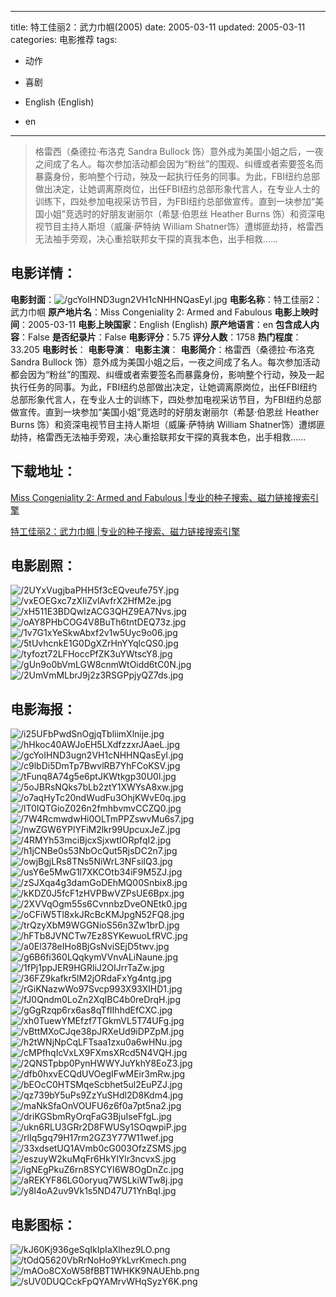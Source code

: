 
---
title: 特工佳丽2：武力巾帼(2005)
date: 2005-03-11
updated: 2005-03-11
categories: 电影推荐
tags:
- 动作
- 喜剧

- English (English)
- en
---


> 格雷西（桑德拉·布洛克 Sandra Bullock 饰）意外成为美国小姐之后，一夜之间成了名人。每次参加活动都会因为“粉丝”的围观、纠缠或者索要签名而暴露身份，影响整个行动，殃及一起执行任务的同事。为此，FBI纽约总部做出决定，让她调离原岗位，出任FBI纽约总部形象代言人，在专业人士的训练下，四处参加电视采访节目，为FBI纽约总部做宣传。直到一块参加“美国小姐”竞选时的好朋友谢丽尔（希瑟·伯恩丝 Heather Burns 饰）和资深电视节目主持人斯坦（威廉·萨特纳 William Shatner饰）遭绑匪劫持，格雷西无法袖手旁观，决心重拾联邦女干探的真我本色，出手相救......

## **电影详情**：

**电影封面**：<img src="https://image.tmdb.org/t/p/w200/gcYoIHND3ugn2VH1cNHHNQasEyI.jpg" alt="/gcYoIHND3ugn2VH1cNHHNQasEyI.jpg" title="/gcYoIHND3ugn2VH1cNHHNQasEyI.jpg">
**电影名称**：特工佳丽2：武力巾帼
**原产地片名**：Miss Congeniality 2: Armed and Fabulous
**电影上映时间**：2005-03-11
**电影上映国家**：English (English)
**原产地语言**：en
**包含成人内容**：False
**是否纪录片**：False
**电影评分**：5.75
**评分人数**：1758
**热门程度**：33.205
**电影时长**：
**电影导演**：
**电影主演**：
**电影简介**：格雷西（桑德拉·布洛克 Sandra Bullock 饰）意外成为美国小姐之后，一夜之间成了名人。每次参加活动都会因为“粉丝”的围观、纠缠或者索要签名而暴露身份，影响整个行动，殃及一起执行任务的同事。为此，FBI纽约总部做出决定，让她调离原岗位，出任FBI纽约总部形象代言人，在专业人士的训练下，四处参加电视采访节目，为FBI纽约总部做宣传。直到一块参加“美国小姐”竞选时的好朋友谢丽尔（希瑟·伯恩丝 Heather Burns 饰）和资深电视节目主持人斯坦（威廉·萨特纳 William Shatner饰）遭绑匪劫持，格雷西无法袖手旁观，决心重拾联邦女干探的真我本色，出手相救......

## **下载地址**：
[Miss Congeniality 2: Armed and Fabulous |专业的种子搜索、磁力链接搜索引擎](https://movie.amd794.com:2083/?search=Miss%20Congeniality%202%3A%20Armed%20and%20Fabulous&ordering=&mode=match_phrase&page_size=10&page=1)

[特工佳丽2：武力巾帼 |专业的种子搜索、磁力链接搜索引擎](https://movie.amd794.com:2083/?search=%E7%89%B9%E5%B7%A5%E4%BD%B3%E4%B8%BD2%EF%BC%9A%E6%AD%A6%E5%8A%9B%E5%B7%BE%E5%B8%BC&ordering=&mode=match_phrase&page_size=10&page=1)
 

## **电影剧照**：
<img src="https://image.tmdb.org/t/p/original/2UYxVugjbaPHH5f3cEQveufe75Y.jpg" alt="/2UYxVugjbaPHH5f3cEQveufe75Y.jpg" title="/2UYxVugjbaPHH5f3cEQveufe75Y.jpg"><img src="https://image.tmdb.org/t/p/original/vxEOEGxc7zXIiZvlAvfrX2HfM2e.jpg" alt="/vxEOEGxc7zXIiZvlAvfrX2HfM2e.jpg" title="/vxEOEGxc7zXIiZvlAvfrX2HfM2e.jpg"><img src="https://image.tmdb.org/t/p/original/xH511E3BDQwlzACG3QHZ9EA7Nvs.jpg" alt="/xH511E3BDQwlzACG3QHZ9EA7Nvs.jpg" title="/xH511E3BDQwlzACG3QHZ9EA7Nvs.jpg"><img src="https://image.tmdb.org/t/p/original/oAY8PHbCOG4V8BuTh6tntDEQ73z.jpg" alt="/oAY8PHbCOG4V8BuTh6tntDEQ73z.jpg" title="/oAY8PHbCOG4V8BuTh6tntDEQ73z.jpg"><img src="https://image.tmdb.org/t/p/original/1v7G1xYeSkwAbxf2v1w5Uyc9o06.jpg" alt="/1v7G1xYeSkwAbxf2v1w5Uyc9o06.jpg" title="/1v7G1xYeSkwAbxf2v1w5Uyc9o06.jpg"><img src="https://image.tmdb.org/t/p/original/5tUvhcnkE1G0DgXZrHnYYqlcQS0.jpg" alt="/5tUvhcnkE1G0DgXZrHnYYqlcQS0.jpg" title="/5tUvhcnkE1G0DgXZrHnYYqlcQS0.jpg"><img src="https://image.tmdb.org/t/p/original/tyfozt72LFHoccPfZK3uYWtscY8.jpg" alt="/tyfozt72LFHoccPfZK3uYWtscY8.jpg" title="/tyfozt72LFHoccPfZK3uYWtscY8.jpg"><img src="https://image.tmdb.org/t/p/original/gUn9o0bVmLGW8cnmWtOidd6tC0N.jpg" alt="/gUn9o0bVmLGW8cnmWtOidd6tC0N.jpg" title="/gUn9o0bVmLGW8cnmWtOidd6tC0N.jpg"><img src="https://image.tmdb.org/t/p/original/2UmVmMLbrJ9j2z3RSGPpjyQZ7ds.jpg" alt="/2UmVmMLbrJ9j2z3RSGPpjyQZ7ds.jpg" title="/2UmVmMLbrJ9j2z3RSGPpjyQZ7ds.jpg">

## **电影海报**：
<img src="https://image.tmdb.org/t/p/original/i25UFbPwdSnOgjqTbliimXlnije.jpg" alt="/i25UFbPwdSnOgjqTbliimXlnije.jpg" title="/i25UFbPwdSnOgjqTbliimXlnije.jpg"><img src="https://image.tmdb.org/t/p/original/hHkoc40AWJoEH5LXdfzzxrJAaeL.jpg" alt="/hHkoc40AWJoEH5LXdfzzxrJAaeL.jpg" title="/hHkoc40AWJoEH5LXdfzzxrJAaeL.jpg"><img src="https://image.tmdb.org/t/p/original/gcYoIHND3ugn2VH1cNHHNQasEyI.jpg" alt="/gcYoIHND3ugn2VH1cNHHNQasEyI.jpg" title="/gcYoIHND3ugn2VH1cNHHNQasEyI.jpg"><img src="https://image.tmdb.org/t/p/original/c9lbDi5DmTp7BwvlRB7YhFCoKSV.jpg" alt="/c9lbDi5DmTp7BwvlRB7YhFCoKSV.jpg" title="/c9lbDi5DmTp7BwvlRB7YhFCoKSV.jpg"><img src="https://image.tmdb.org/t/p/original/tFunq8A74g5e6ptJKWtkgp30U0l.jpg" alt="/tFunq8A74g5e6ptJKWtkgp30U0l.jpg" title="/tFunq8A74g5e6ptJKWtkgp30U0l.jpg"><img src="https://image.tmdb.org/t/p/original/5oJBRsNQks7bLb2ztY1XWYsA8xw.jpg" alt="/5oJBRsNQks7bLb2ztY1XWYsA8xw.jpg" title="/5oJBRsNQks7bLb2ztY1XWYsA8xw.jpg"><img src="https://image.tmdb.org/t/p/original/o7aqHyTc20ndWudFu3OhjKWvE0q.jpg" alt="/o7aqHyTc20ndWudFu3OhjKWvE0q.jpg" title="/o7aqHyTc20ndWudFu3OhjKWvE0q.jpg"><img src="https://image.tmdb.org/t/p/original/lT0IQTGioZ026n2fmhbvmvCCZQ0.jpg" alt="/lT0IQTGioZ026n2fmhbvmvCCZQ0.jpg" title="/lT0IQTGioZ026n2fmhbvmvCCZQ0.jpg"><img src="https://image.tmdb.org/t/p/original/7W4RcmwdwHi0OLTmPPZswvMu6s7.jpg" alt="/7W4RcmwdwHi0OLTmPPZswvMu6s7.jpg" title="/7W4RcmwdwHi0OLTmPPZswvMu6s7.jpg"><img src="https://image.tmdb.org/t/p/original/nwZGW6YPlYFiM2lkr99UpcuxJeZ.jpg" alt="/nwZGW6YPlYFiM2lkr99UpcuxJeZ.jpg" title="/nwZGW6YPlYFiM2lkr99UpcuxJeZ.jpg"><img src="https://image.tmdb.org/t/p/original/4RMYh53mciBjcxSjxwtIORpfqI2.jpg" alt="/4RMYh53mciBjcxSjxwtIORpfqI2.jpg" title="/4RMYh53mciBjcxSjxwtIORpfqI2.jpg"><img src="https://image.tmdb.org/t/p/original/h1jCNBe0s53NbOcQut5RjsDC2n7.jpg" alt="/h1jCNBe0s53NbOcQut5RjsDC2n7.jpg" title="/h1jCNBe0s53NbOcQut5RjsDC2n7.jpg"><img src="https://image.tmdb.org/t/p/original/owjBgjLRs8TNs5NiWrL3NFsiIQ3.jpg" alt="/owjBgjLRs8TNs5NiWrL3NFsiIQ3.jpg" title="/owjBgjLRs8TNs5NiWrL3NFsiIQ3.jpg"><img src="https://image.tmdb.org/t/p/original/usY6e5MwG1l7XKCOtb34iF9M5ZJ.jpg" alt="/usY6e5MwG1l7XKCOtb34iF9M5ZJ.jpg" title="/usY6e5MwG1l7XKCOtb34iF9M5ZJ.jpg"><img src="https://image.tmdb.org/t/p/original/zSJXqa4g3damGoDEhMQ00Snbix8.jpg" alt="/zSJXqa4g3damGoDEhMQ00Snbix8.jpg" title="/zSJXqa4g3damGoDEhMQ00Snbix8.jpg"><img src="https://image.tmdb.org/t/p/original/kKDZ0J5fcF1zHVPBwVZPsUE6Bpx.jpg" alt="/kKDZ0J5fcF1zHVPBwVZPsUE6Bpx.jpg" title="/kKDZ0J5fcF1zHVPBwVZPsUE6Bpx.jpg"><img src="https://image.tmdb.org/t/p/original/2XVVqOgm55s6CvnnbzDveONEtk0.jpg" alt="/2XVVqOgm55s6CvnnbzDveONEtk0.jpg" title="/2XVVqOgm55s6CvnnbzDveONEtk0.jpg"><img src="https://image.tmdb.org/t/p/original/oCFiW5Tl8xkJRcBcKMJpgN52FQ8.jpg" alt="/oCFiW5Tl8xkJRcBcKMJpgN52FQ8.jpg" title="/oCFiW5Tl8xkJRcBcKMJpgN52FQ8.jpg"><img src="https://image.tmdb.org/t/p/original/trQzyXbM9WGGNioS56n3Zw1brD.jpg" alt="/trQzyXbM9WGGNioS56n3Zw1brD.jpg" title="/trQzyXbM9WGGNioS56n3Zw1brD.jpg"><img src="https://image.tmdb.org/t/p/original/hFTb8JVNCTw7Ez8SYKewuoLfRVC.jpg" alt="/hFTb8JVNCTw7Ez8SYKewuoLfRVC.jpg" title="/hFTb8JVNCTw7Ez8SYKewuoLfRVC.jpg"><img src="https://image.tmdb.org/t/p/original/a0El378eIHo8BjGsNviSEjD5twv.jpg" alt="/a0El378eIHo8BjGsNviSEjD5twv.jpg" title="/a0El378eIHo8BjGsNviSEjD5twv.jpg"><img src="https://image.tmdb.org/t/p/original/g6B6fi360LQqkymVVnvALiNaune.jpg" alt="/g6B6fi360LQqkymVVnvALiNaune.jpg" title="/g6B6fi360LQqkymVVnvALiNaune.jpg"><img src="https://image.tmdb.org/t/p/original/1fPj1ppJER9HGRliJ2OIJrrTaZw.jpg" alt="/1fPj1ppJER9HGRliJ2OIJrrTaZw.jpg" title="/1fPj1ppJER9HGRliJ2OIJrrTaZw.jpg"><img src="https://image.tmdb.org/t/p/original/36FZ9kafkr5lM2jORdaFxYg4ntg.jpg" alt="/36FZ9kafkr5lM2jORdaFxYg4ntg.jpg" title="/36FZ9kafkr5lM2jORdaFxYg4ntg.jpg"><img src="https://image.tmdb.org/t/p/original/rGiKNazwWo97Svcp993X93XIHD1.jpg" alt="/rGiKNazwWo97Svcp993X93XIHD1.jpg" title="/rGiKNazwWo97Svcp993X93XIHD1.jpg"><img src="https://image.tmdb.org/t/p/original/fJ0Qndm0LoZn2XqIBC4b0reDrqH.jpg" alt="/fJ0Qndm0LoZn2XqIBC4b0reDrqH.jpg" title="/fJ0Qndm0LoZn2XqIBC4b0reDrqH.jpg"><img src="https://image.tmdb.org/t/p/original/gGgRzqp6rx6as8qTfIIhhdEfCXC.jpg" alt="/gGgRzqp6rx6as8qTfIIhhdEfCXC.jpg" title="/gGgRzqp6rx6as8qTfIIhhdEfCXC.jpg"><img src="https://image.tmdb.org/t/p/original/xh0TuewYMEfzf7TGkmVL5T74UFg.jpg" alt="/xh0TuewYMEfzf7TGkmVL5T74UFg.jpg" title="/xh0TuewYMEfzf7TGkmVL5T74UFg.jpg"><img src="https://image.tmdb.org/t/p/original/vBttMXoCJqe38pJRXeUd9iDPZpM.jpg" alt="/vBttMXoCJqe38pJRXeUd9iDPZpM.jpg" title="/vBttMXoCJqe38pJRXeUd9iDPZpM.jpg"><img src="https://image.tmdb.org/t/p/original/h2tWNjNpCqLFTsaa1zxu0a6wHNu.jpg" alt="/h2tWNjNpCqLFTsaa1zxu0a6wHNu.jpg" title="/h2tWNjNpCqLFTsaa1zxu0a6wHNu.jpg"><img src="https://image.tmdb.org/t/p/original/cMPfhqIcVxLX9FXmsXRcd5N4VQH.jpg" alt="/cMPfhqIcVxLX9FXmsXRcd5N4VQH.jpg" title="/cMPfhqIcVxLX9FXmsXRcd5N4VQH.jpg"><img src="https://image.tmdb.org/t/p/original/2QNSTpbp0PynHWWYJuYkhY8EoZ3.jpg" alt="/2QNSTpbp0PynHWWYJuYkhY8EoZ3.jpg" title="/2QNSTpbp0PynHWWYJuYkhY8EoZ3.jpg"><img src="https://image.tmdb.org/t/p/original/dfb0hxvECQdUVOegIFwMEir3mRw.jpg" alt="/dfb0hxvECQdUVOegIFwMEir3mRw.jpg" title="/dfb0hxvECQdUVOegIFwMEir3mRw.jpg"><img src="https://image.tmdb.org/t/p/original/bEOcC0HTSMqeScbhet5ul2EuPZJ.jpg" alt="/bEOcC0HTSMqeScbhet5ul2EuPZJ.jpg" title="/bEOcC0HTSMqeScbhet5ul2EuPZJ.jpg"><img src="https://image.tmdb.org/t/p/original/qz739bY5uPs9ZzYuSHdl2D8Kdm4.jpg" alt="/qz739bY5uPs9ZzYuSHdl2D8Kdm4.jpg" title="/qz739bY5uPs9ZzYuSHdl2D8Kdm4.jpg"><img src="https://image.tmdb.org/t/p/original/maNkSfaOnVOUFU6z6f0a7pt5na2.jpg" alt="/maNkSfaOnVOUFU6z6f0a7pt5na2.jpg" title="/maNkSfaOnVOUFU6z6f0a7pt5na2.jpg"><img src="https://image.tmdb.org/t/p/original/driKGSbmRyOrqFaG3BjuIseFfgL.jpg" alt="/driKGSbmRyOrqFaG3BjuIseFfgL.jpg" title="/driKGSbmRyOrqFaG3BjuIseFfgL.jpg"><img src="https://image.tmdb.org/t/p/original/ukn6RLU3GRr2D8FWUSy1SOqwpiP.jpg" alt="/ukn6RLU3GRr2D8FWUSy1SOqwpiP.jpg" title="/ukn6RLU3GRr2D8FWUSy1SOqwpiP.jpg"><img src="https://image.tmdb.org/t/p/original/rlIq5gq79H17rm2GZ3Y77W11wef.jpg" alt="/rlIq5gq79H17rm2GZ3Y77W11wef.jpg" title="/rlIq5gq79H17rm2GZ3Y77W11wef.jpg"><img src="https://image.tmdb.org/t/p/original/33xdsetUQ1AVmb0cG003OfzZSMS.jpg" alt="/33xdsetUQ1AVmb0cG003OfzZSMS.jpg" title="/33xdsetUQ1AVmb0cG003OfzZSMS.jpg"><img src="https://image.tmdb.org/t/p/original/eszuyW2kuMqFr6HkYlYlr3ncvxS.jpg" alt="/eszuyW2kuMqFr6HkYlYlr3ncvxS.jpg" title="/eszuyW2kuMqFr6HkYlYlr3ncvxS.jpg"><img src="https://image.tmdb.org/t/p/original/igNEgPkuZ6rn8SYCYI6W8OgDnZc.jpg" alt="/igNEgPkuZ6rn8SYCYI6W8OgDnZc.jpg" title="/igNEgPkuZ6rn8SYCYI6W8OgDnZc.jpg"><img src="https://image.tmdb.org/t/p/original/aREKYF86LG0oryuq7WSLkiWTw8j.jpg" alt="/aREKYF86LG0oryuq7WSLkiWTw8j.jpg" title="/aREKYF86LG0oryuq7WSLkiWTw8j.jpg"><img src="https://image.tmdb.org/t/p/original/y8l4oA2uv9Vk1s5ND47U71YnBqI.jpg" alt="/y8l4oA2uv9Vk1s5ND47U71YnBqI.jpg" title="/y8l4oA2uv9Vk1s5ND47U71YnBqI.jpg">

## **电影图标**：
<img src="https://image.tmdb.org/t/p/original/kJ60Kj936geSqIkIpIaXlhez9LO.png" alt="/kJ60Kj936geSqIkIpIaXlhez9LO.png" title="/kJ60Kj936geSqIkIpIaXlhez9LO.png"><img src="https://image.tmdb.org/t/p/original/tOdQ5620VbRrNoHo9YkLvrKmech.png" alt="/tOdQ5620VbRrNoHo9YkLvrKmech.png" title="/tOdQ5620VbRrNoHo9YkLvrKmech.png"><img src="https://image.tmdb.org/t/p/original/mAOo8CXoW58fBBT1WHKK9NAUEhb.png" alt="/mAOo8CXoW58fBBT1WHKK9NAUEhb.png" title="/mAOo8CXoW58fBBT1WHKK9NAUEhb.png"><img src="https://image.tmdb.org/t/p/original/sUV0DUQCckFpQYAMrvWHqSyzY6K.png" alt="/sUV0DUQCckFpQYAMrvWHqSyzY6K.png" title="/sUV0DUQCckFpQYAMrvWHqSyzY6K.png">
